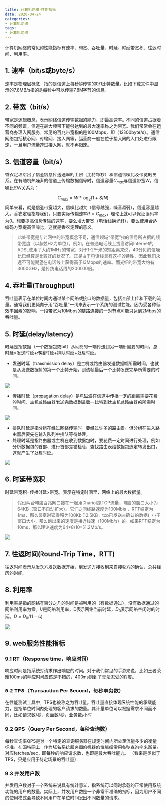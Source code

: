 ```yaml
---
title: 计算机网络-性能指标
date: 2020-04-24
categories:
- 计算机网络
tags:
- 计算机网络
---
```


计算机网络的常见的性能指标有速率、带宽、吞吐量、时延、时延带宽积、往返时间、利用率。

<!--more-->

## 1. 速率（bit/s或byte/s）

速率是物理层概念，指的是信道上每秒钟传输的0/1比特数量。比如下载文件中显示的7.8MB/s指的是每秒中可以传输7.8M字节的信息。

## 2. 带宽（bit/s）

带宽是逻辑概念，表示网络信道传输数据的能力，即最高速率。不同的信道占据着不同的频谱，信道在最大频带下能够达到的最大速率称之为带宽。我们常常会在运营商办理入网服务，常见的百兆带宽指的是100Mbps，即（12800byte/s）。通信网络包括核心网、传输网、接入网等，运营商一般在位于接入网的入口处进行限速，一旦用户流量跨过接入网，就不再限速。

## 3. 信道容量（bit/s）

香农定理给出了信道信息传送速率的上限（比特每秒）和信道信噪比及带宽的关系。在有随机热噪声的信道上传输数据信号时，信道容量$C_{max}$与信道带宽W，信噪比$S/N$关系为：

$$
C_{max}=W*\log_{2}(1+S/N)
$$
简单来看，就是信道带宽越大，信噪比越大（信号越强，噪音越弱），信道容量越大。香农定理指导我们，只要实际传输速率$R<C_{max}$，理论上就可以保证误码率为0。想要提高信息传输的速率，要么增大带宽（电话线换光纤），要么使用合适编码方案提高信噪比，这就是香农定理的意义。

> 此处带宽是与计网中的带宽概念不同，通信领域“带宽”指的信号所占据的频带宽度（以赫兹Hz为单位）。例如，在普通电话线上提高访问Internet的ADSL使用了大约1MHz的带宽，对于1-2千米的短距离来说，40分贝的信噪比已经算是比较好的状况了。正是由于电话线具有这样的特性，因此我们永远不可能期望在电话线上获得高于13Mbps的速率。而光纤的带宽大约有3000GHz，是传统电话线的200000倍。

## 4. 吞吐量(Throughput)

吞吐量表示在单位时间内通过某个网络或接口的数据量，包括全部上传和下载的流量。通常我们更倾向于用“吞吐量”一词来表示一个系统的测试性能。因为受各种低效率因素的影响，一段带宽为10Mbps的链路连接的一对节点可能只达到2Mbps的吞吐量。

## 5. 时延(delay/latency)

时延是指数据（一个数据包或bit）从网络的一端传送到另一端所需要的时间。总时延=发送时延+传播时延+排队时延+处理时延。

- 发送时延（transmission delay）是主机或路由器发送数据帧所需时间，也就是从发送数据帧的第一个比特开始，到该帧最后一个比特发送完毕所需要的时间。

![](https://shinerio.oss-cn-beijing.aliyuncs.com/blog_images/uncategory/20200424213210.png)

- 传播时延（propagation delay）是电磁波在信道中传播一定的距离需要花费的时间。主机或路由器发送完数据到最后一比特到达主机或路由器的所需时间。

![](https://shinerio.oss-cn-beijing.aliyuncs.com/blog_images/uncategory/20200424213227.png)

- 排队时延是指分组在经过网络传输时，要经过许多的路由器。但分组在进入路由器后要先在输入队列中排队等待处理。
- 处理时延是指路由器或主机在收到数据包时，要花费一定时间进行处理，例如分析数据包的首部、进行首部差错检验，查找路由表给数据包选定转发出口，这就产生了处理时延。

![](https://shinerio.oss-cn-beijing.aliyuncs.com/blog_images/uncategory/20200424213336.png)

## 6. 时延带宽积

时延带宽积=传播时延×带宽。表示在特定时间里，网络上的最大数据量。

> 假设两台电脑百兆网口接在一起用Chariot跑TCP流量，电脑的窗口大小为64KB（窗口不自动扩大）。它们之间线路速度为100Mb/s ，RTT稳定为1ms，那么带宽时延乘积为100Kb (12.5KB，tcp已发送未确认的数据), 小于窗口大小，那么跑出来的速度是接近线速（100Mb/s）的。如果RTT稳定为10ms，那么理论速度为64*8/10=51.2Mb/s。

![](https://shinerio.oss-cn-beijing.aliyuncs.com/blog_images/uncategory/20200424213612.png)

## 7. 往返时间(Round-Trip Time，RTT) 

往返时间表示从发送方发送数据开始，到发送方接收到来自接收方的确认，总共经历的时间。

## 8. 利用率

利用率是指的网络有百分之几的时间是被利用的（有数据通过），没有数据通过的网络利用率为零。U是网络利用率，D表示网络当前时延，$D_0$表示网络空闲时的时延。$D=D_0/(1-U)$

![](https://shinerio.oss-cn-beijing.aliyuncs.com/blog_images/uncategory/20200424214055.png)

## 9. web服务性能指标

### 9.1 RT（Response time，响应时间）

响应时间是指系统对请求作出响应的时间。对于我们常见的手游来说，比如王者荣耀100ms的响应时间应该是不错的，400ms则到了无法忍受的程度。

### 9.2 TPS（Transaction Per Second，每秒事务数）

在性能测试工具中，TPS也被称之为吞吐量。吞吐量直接体现系统性能的承载能力，是指单位时间内处理的客户请求的数量。其计量单位可以根据需求不同而不同，比如请求数/秒，页面数/秒，业务数/小时

### 9.2 QPS（Query Per Second，每秒查询数）

每秒查询率QPS是对一个特定的查询服务器在规定时间内所处理流量多少的衡量标准，在因特网上，作为域名系统服务器的机器的性能经常用每秒查询率来衡量。对应fetches/sec，即每秒的响应请求数，也即是最大吞吐能力。 （看来是类似于TPS，只是应用于特定场景的吞吐量）

### 9.3 并发用户数

并发用户数对于一个系统来说具有统计意义，指系统可以同时承载的正常使用系统功能的用户的数量。实际上，并发用户数是一个非常不准确的指标，因为用户不同的使用模式会导致不同用户在单位时间发出不同数量的请求。



